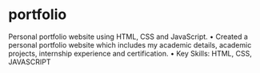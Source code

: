 # portfolio
Personal portfolio website using HTML, CSS and JavaScript. • Created a personal portfolio website which includes my academic details, academic projects, internship experience and certification. • Key Skills: HTML, CSS, JAVASCRIPT
